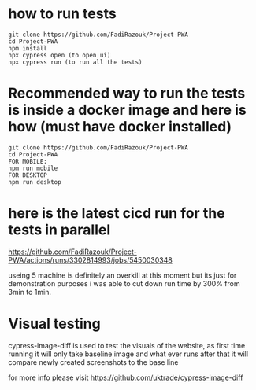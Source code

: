 # how to run tests
```
git clone https://github.com/FadiRazouk/Project-PWA
cd Project-PWA
npm install
npx cypress open (to open ui)
npx cypress run (to run all the tests)
```
# Recommended way to run the tests is inside a docker image and here is how (must have docker installed)

```
git clone https://github.com/FadiRazouk/Project-PWA
cd Project-PWA
FOR MOBILE:
npm run mobile
FOR DESKTOP
npm run desktop
```

# here is the latest cicd run for the tests in parallel

https://github.com/FadiRazouk/Project-PWA/actions/runs/3302814993/jobs/5450030348

useing 5 machine is definitely an overkill at this moment but its just for demonstration purposes
i was able to cut down run time by 300% from 3min to 1min.

# Visual testing
cypress-image-diff is used to test the visuals of the website, as first time running it will only take baseline image and what ever runs after that it will compare newly created screenshots to the base line

for more info please visit https://github.com/uktrade/cypress-image-diff